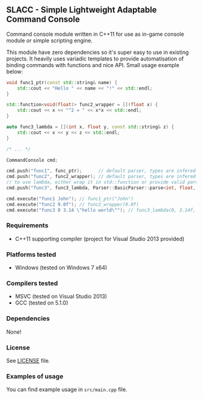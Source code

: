 ## SLACC - Simple Lightweight Adaptable Command Console


Command console module written in C++11 for use as in-game console module or simple scripting engine. 

This module have zero dependencies so it's super easy to use in existing projects. It heavily uses variadic templates to provide automatisation of binding commands with functions and nice API. Small usage example below:
```c++
void func1_ptr(const std::string& name) {
    std::cout << "Hello " << name << "!" << std::endl;
}

std::function<void(float)> func2_wrapper = [](float x) {
    std::cout << x << "^2 = " << x*x << std::endl;
}

auto func3_lambda = [](int x, float y, const std::string& z) {
    std::cout << x << y << z << std::endl;
}

/* ... */

CommandConsole cmd;

cmd.push("func1", func_ptr);      // default parser, types are infered from function pointer
cmd.push("func2", func2_wrapper); // default parser, types are infered from std::function wrapper
// to use lambda, either wrap it in std::function or provide valid parser
cmd.push("func3", func3_lambda, Parser::BasicParser::parse<int, float, std::string>);

cmd.execute("func1 John"); // func1_ptr("John")
cmd.execute("func2 9.0f"); // func2_wrapper(9.0f)
cmd.execute("func3 0 3.14 \"hello world\""); // func3_lambda(0, 3.14f, "hello world")
```


### Requirements
- C++11 supporting compiler (project for Visual Studio 2013 provided)


### Platforms tested
- Windows (tested on Windows 7 x64)


### Compilers tested
- MSVC (tested on Visual Studio 2013)
- GCC (tested on 5.1.0)


### Dependencies
None!


### License
See [LICENSE](LICENSE) file.


### Examples of usage
You can find example usage in `src/main.cpp` file.
